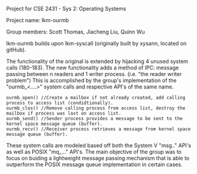 Project for CSE 2431 - Sys 2: Operating Systems

Project name: lkm-ourmb

Group members: Scott Thomas, Jiacheng Liu, Quinn Wu

lkm-ourmb builds upon lkm-syscall (originally built by xysann, located on gitHub).

The functionality of the original is extended by hijacking 4 unused system calls (180-183).
The new functionality adds a method of IPC: message passing between n readers and 1 writer process. (i.e. "the reader writer problem")
This is accomplished by the group's implementation of the "ourmb_<....>" system calls and respective API's of the same name.
	
	ourmb_open() //Create a mailbox if not already created, add calling process to access list (condidtionally).
	ourmb_clos() //Remove calling process from access list, destroy the mailbox if process was last on access list.
	ourmb_send() //Sender process provides a message to be sent to the kernel space message queue (buffer).
	ourmb_recv() //Receiver process retrieves a message from kernel space message queue (buffer).

These system calls are modeled based off both the System V "msg.." API's  as well as POSIX "mq_..." API's.
The main objective of the group was to focus on buiding a lightweight message passing mechanism that is able to outperform the POSIX message queue implementation in certain cases.

